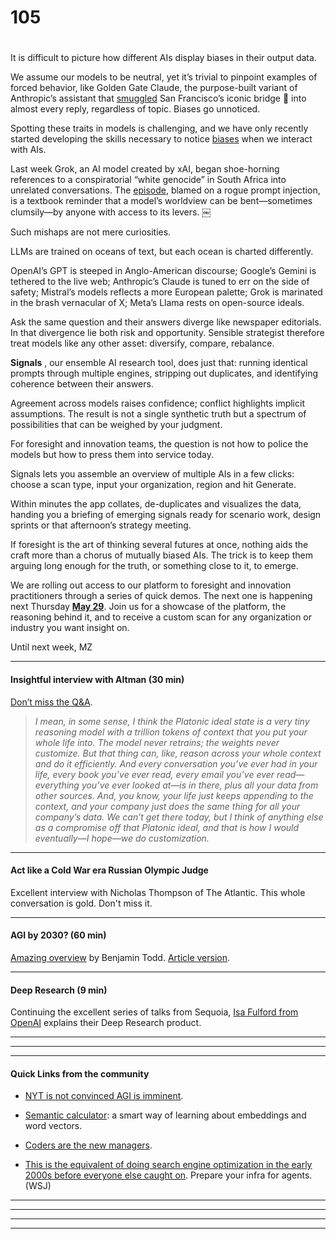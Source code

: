 # 105

#

It is difficult to picture how different AIs display biases in their output data.

We assume our models to be neutral, yet it’s trivial to pinpoint examples of forced behavior, like Golden Gate Claude, the purpose-built variant of Anthropic’s assistant that [smuggled](https://venturebeat.com/ai/anthropic-tricked-claude-into-thinking-it-was-the-golden-gate-bridge-and-other-glimpses-into-the-mysterious-ai-brain/) San Francisco’s iconic bridge 🌉 into almost every reply, regardless of topic. Biases go unnoticed.

Spotting these traits in models is challenging, and we have only recently started developing the skills necessary to notice [biases](https://www.envisioning.io/vocab/bias) when we interact with AIs.

Last week Grok, an AI model created by xAI, began shoe-horning references to a conspiratorial “white genocide” in South Africa into unrelated conversations. The [episode](https://www.theguardian.com/technology/2025/may/18/musks-ai-bot-grok-blames-its-holocaust-scepticism-on-programming-error), blamed on a rogue prompt injection, is a textbook reminder that a model’s worldview can be bent—sometimes clumsily—by anyone with access to its levers. ￼

Such mishaps are not mere curiosities.

LLMs are trained on oceans of text, but each ocean is charted differently.

OpenAI’s GPT is steeped in Anglo-American discourse; Google’s Gemini is tethered to the live web; Anthropic’s Claude is tuned to err on the side of safety; Mistral’s models reflects a more European palette; Grok is marinated in the brash vernacular of X; Meta’s Llama rests on open-source ideals.

Ask the same question and their answers diverge like newspaper editorials. In that divergence lie both risk and opportunity. Sensible strategist therefore treat models like any other asset: diversify, compare, rebalance.

**Signals** , our ensemble AI research tool, does just that: running identical prompts through multiple engines, stripping out duplicates, and identifying coherence between their answers.

Agreement across models raises confidence; conflict highlights implicit assumptions. The result is not a single synthetic truth but a spectrum of possibilities that can be weighed by your judgment.

For foresight and innovation teams, the question is not how to police the models but how to press them into service today.

Signals lets you assemble an overview of multiple AIs in a few clicks: choose a scan type, input your organization, region and hit Generate.

Within minutes the app collates, de-duplicates and visualizes the data, handing you a briefing of emerging signals ready for scenario work, design sprints or that afternoon’s strategy meeting.

If foresight is the art of thinking several futures at once, nothing aids the craft more than a chorus of mutually biased AIs. The trick is to keep them arguing long enough for the truth, or something close to it, to emerge.

We are rolling out access to our platform to foresight and innovation practitioners through a series of quick demos. The next one is happening next Thursday **[May 29](https://lu.ma/guvdnlau)**. Join us for a showcase of the platform, the reasoning behind it, and to receive a custom scan for any organization or industry you want insight on.

Until next week,
MZ

* * *

#### Insightful interview with Altman (30 min)

[Don’t miss the Q&A](https://youtu.be/ctcMA6chfDY).

> _I mean, in some sense, I think the Platonic ideal state is a very tiny reasoning model with a trillion tokens of context that you put your whole life into. The model never retrains; the weights never customize. But that thing can, like, reason across your whole context and do it efficiently. And every conversation you’ve ever had in your life, every book you’ve ever read, every email you’ve ever read—everything you’ve ever looked at—is in there, plus all your data from other sources. And, you know, your life just keeps appending to the context, and your company just does the same thing for all your company’s data. We can’t get there today, but I think of anything else as a compromise off that Platonic ideal, and that is how I would eventually—I hope—we do customization._

* * *

#### Act like a Cold War era Russian Olympic Judge

Excellent interview with Nicholas Thompson of The Atlantic. This whole conversation is gold. Don't miss it.

* * *

#### AGI by 2030? (60 min)

[Amazing overview](https://youtu.be/-sk6_HFYM8c) by Benjamin Todd. [Article version](https://80000hours.org/agi/guide/when-will-agi-arrive/).

* * *

#### Deep Research (9 min)

Continuing the excellent series of talks from Sequoia, [Isa Fulford from OpenAI](https://youtu.be/jFZ9hJKJKtw) explains their Deep Research product.

* * *

* * *

* * *

#### Quick Links from the community

* [NYT is not convinced AGI is imminent](https://www.nytimes.com/2025/05/16/technology/what-is-agi.html?unlocked_article_code=1.Hk8.Z2GG.YBdZmoJs_RG&smid=url-share).

* [Semantic calculator](https://calc.datova.ai/): a smart way of learning about embeddings and word vectors.

* [Coders are the new managers](https://x.com/OpenAI/status/1923416746150523221).

* [This is the equivalent of doing search engine optimization in the early 2000s before everyone else caught on](https://www.wsj.com/articles/walmart-is-preparing-to-welcome-its-next-customer-the-ai-shopping-agent-6659ef18). Prepare your infra for agents. (WSJ)

* * *

* * *

* * *

* * *